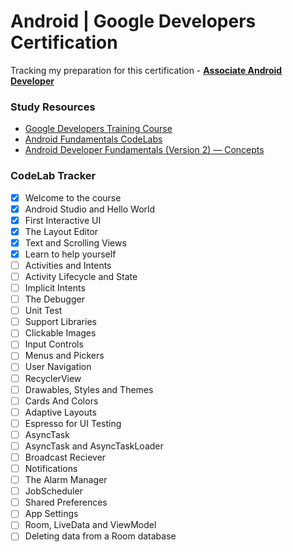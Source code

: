 # Android | Google Developers Certification
Tracking my preparation for this certification - **[Associate Android Developer](https://developers.google.com/certification/associate-android-developer)**

### Study Resources
* [Google Developers Training Course](https://developer.android.com/courses/fundamentals-training/overview-v2)
* [Android Fundamentals CodeLabs](https://codelabs.developers.google.com/android-training/)
* [Android Developer Fundamentals (Version 2) — Concepts](https://google-developer-training.github.io/android-developer-fundamentals-course-concepts-v2/index.html)

### CodeLab Tracker
- [x] Welcome to the course
- [x] Android Studio and Hello World
- [x] First Interactive UI
- [x] The Layout Editor
- [x] Text and Scrolling Views
- [x] Learn to help yourself
- [ ] Activities and Intents
- [ ] Activity Lifecycle and State
- [ ] Implicit Intents
- [ ] The Debugger
- [ ] Unit Test
- [ ] Support Libraries
- [ ] Clickable Images
- [ ] Input Controls
- [ ] Menus and Pickers
- [ ] User Navigation
- [ ] RecyclerView
- [ ] Drawables, Styles and Themes
- [ ] Cards And Colors
- [ ] Adaptive Layouts
- [ ] Espresso for UI Testing
- [ ] AsyncTask
- [ ] AsyncTask and AsyncTaskLoader
- [ ] Broadcast Reciever
- [ ] Notifications
- [ ] The Alarm Manager
- [ ] JobScheduler
- [ ] Shared Preferences
- [ ] App Settings
- [ ] Room, LiveData and ViewModel
- [ ] Deleting data from a Room database
